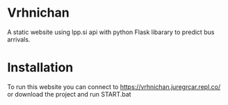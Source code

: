 # Vrhnichan
A static website using lpp.si api with python Flask libarary to predict bus arrivals.

# Installation
To run this website you can connect to https://vrhnichan.juregrcar.repl.co/ or download the project and run START.bat
